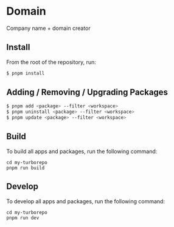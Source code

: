 # Domain

Company name + domain creator

## Install

From the root of the repository, run:

```bash
$ pnpm install
```

## Adding / Removing / Upgrading Packages

```bash
$ pnpm add <package> --filter <workspace>
$ pnpm uninstall <package> --filter <workspace>
$ pnpm update <package> --filter <workspace>
```

## Build

To build all apps and packages, run the following command:

```
cd my-turborepo
pnpm run build
```

## Develop

To develop all apps and packages, run the following command:

```
cd my-turborepo
pnpm run dev
```
